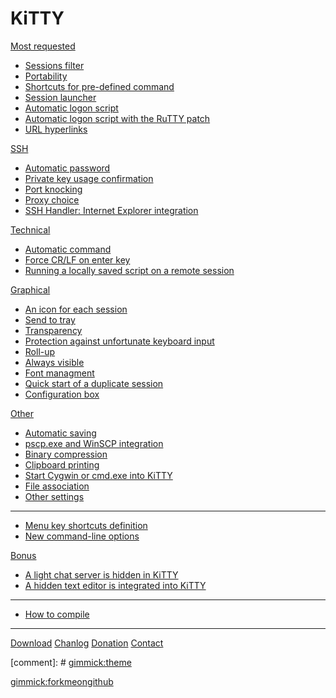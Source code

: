 # KiTTY 

[Most requested]()

  * [Sessions filter](pages/SessionsFilter.md)
  * [Portability](pages/Portability.md)
  * [Shortcuts for pre-defined command](pages/Shortcuts.md)
  * [Session launcher](pages/SessionLauncher.md)
  * [Automatic logon script](pages/LogonScript.md)
  * [Automatic logon script with the RuTTY patch](pages/RuTTY.md)
  * [URL hyperlinks](pages/URLHyperlinks.md)

[SSH]()

  * [Automatic password](pages/AutomaticPassword.md)
  * [Private key usage confirmation](pages/KeyConfirmation.md)
  * [Port knocking](pages/PortKnock.md)
  * [Proxy choice](pages/ProxyChoice.md)
  * [SSH Handler: Internet Explorer integration](pages/SSHHandler.md)

[Technical]()

  * [Automatic command](pages/AutomaticCommand.md)
  * [Force CR/LF on enter key](pages/ForceCRLF.md)
  * [Running a locally saved script on a remote session](pages/LocalScript.md)

[Graphical]()

  * [An icon for each session](pages/ThatsAllFolks.md)
  * [Send to tray](pages/SendToTray.md)
  * [Transparency](pages/Transparency.md)
  * [Protection against unfortunate keyboard input](pages/Protection.md)
  * [Roll-up](pages/RollUp.md)
  * [Always visible](pages/AlwaysVisible.md)
  * [Font managment](pages/Fonts.md)
  * [Quick start of a duplicate session](pages/Duplicate.md)
  * [Configuration box](pages/ConfigBox.md)

[Other]()

  * [Automatic saving](pages/AutomaticSaving.md)
  * [pscp.exe and WinSCP integration](pages/PscpIntegration.md)
  * [Binary compression](pages/BinaryCompression.md)
  * [Clipboard printing](pages/ClipboardPrinting.md)
  * [Start Cygwin or cmd.exe into KiTTY](pages/cygtermd.md)
  * [File association](pages/FileAssociation.md)
  * [Other settings](pages/OtherSettings.md)
  ----
  * [Menu key shortcuts definition](pages/MenuShortcuts.md)
  * [New command-line options](pages/CommandLine.md)

[Bonus]()

  * [A light chat server is hidden in KiTTY](pages/Chat.md)
  * [A hidden text editor is integrated into KiTTY](pages/HiddenEditor.md)
  ----
  * [How to compile](pages/HowToCompile.md)

----

[Download](pages/download.md)
[Chanlog](pages/chanlog.md)
[Donation](pages/donation.md)
[Contact](pages/contact.md)

[comment]: # [gimmick:theme](united)

[gimmick:forkmeongithub](https://github.com/cyd01/KiTTY/)
